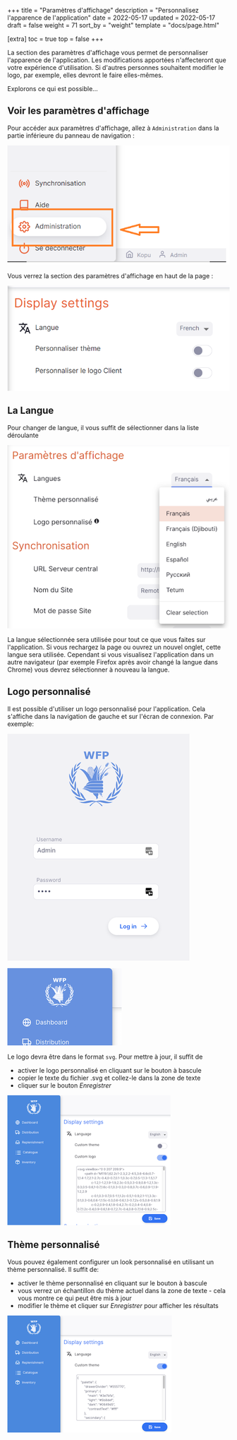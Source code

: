 +++
title = "Paramètres d'affichage"
description = "Personnalisez l'apparence de l'application"
date = 2022-05-17
updated = 2022-05-17
draft = false
weight = 71
sort_by = "weight"
template = "docs/page.html"

[extra]
toc = true
top = false
+++

La section des paramètres d'affichage vous permet de personnaliser l'apparence de l'application. Les modifications apportées n'affecteront que votre expérience d'utilisation. Si d'autres personnes souhaitent modifier le logo, par exemple, elles devront le faire elles-mêmes.

Explorons ce qui est possible...

## Voir les paramètres d'affichage

Pour accéder aux paramètres d'affichage, allez à `Administration` dans la partie inférieure du panneau de navigation :

![Location: nav](../images/admin_nav_fr.png)

Vous verrez la section des paramètres d'affichage en haut de la page :

![Location: list](images/display_settings_fr.png)

## La Langue

Pour changer de langue, il vous suffit de sélectionner dans la liste déroulante

![Language](images/change_language_fr.png)

La langue sélectionnée sera utilisée pour tout ce que vous faites sur l'application. Si vous rechargez la page ou ouvrez un nouvel onglet, cette langue sera utilisée. Cependant si vous visualisez l'application dans un autre navigateur (par exemple Firefox après avoir changé la langue dans Chrome) vous devrez sélectionner à nouveau la langue.

## Logo personnalisé

Il est possible d'utiliser un logo personnalisé pour l'application. Cela s'affiche dans la navigation de gauche et sur l'écran de connexion. Par exemple:

![Custom logo login](images/custom_logo_login.png)

![Custom logo login](images/custom_logo_nav.png)

Le logo devra être dans le format `svg`. Pour mettre à jour, il suffit de

- activer le logo personnalisé en cliquant sur le bouton à bascule
- copier le texte du fichier .svg et collez-le dans la zone de texte
- cliquer sur le bouton _Enregistrer_

![Edit custom logo](images/edit_logo.png)

## Thème personnalisé

Vous pouvez également configurer un look personnalisé en utilisant un thème personnalisé. Il suffit de:

- activer le thème personnalisé en cliquant sur le bouton à bascule
- vous verrez un échantillon du thème actuel dans la zone de texte - cela vous montre ce qui peut être mis à jour
- modifier le thème et cliquer sur _Enregistrer_ pour afficher les résultats

![Edit custom logo](images/edit_theme.png)
